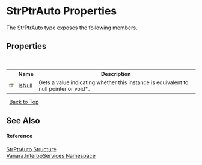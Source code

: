 # StrPtrAuto Properties
 

The <a href="d1c625ba-88b0-bc01-fb99-e4c38b21098b">StrPtrAuto</a> type exposes the following members.


## Properties
&nbsp;<table><tr><th></th><th>Name</th><th>Description</th></tr><tr><td>![Public property](media/pubproperty.gif "Public property")</td><td><a href="3630d3a4-33bf-5aee-504f-025b6b50e43b">IsNull</a></td><td>
Gets a value indicating whether this instance is equivalent to null pointer or void*.</td></tr></table>&nbsp;
<a href="#strptrauto-properties">Back to Top</a>

## See Also


#### Reference
<a href="d1c625ba-88b0-bc01-fb99-e4c38b21098b">StrPtrAuto Structure</a><br /><a href="46913109-b3e0-3b59-6f7f-071f8aa90bf0">Vanara.InteropServices Namespace</a><br />